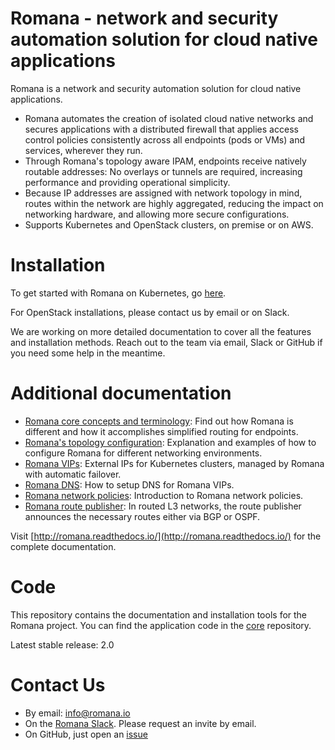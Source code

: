# Romana - network and security automation solution for cloud native applications

Romana is a network and security automation solution for cloud native
applications.

* Romana automates the creation of isolated cloud native networks
  and secures applications with a distributed firewall that applies access
  control policies consistently across all endpoints (pods or VMs) and
  services, wherever they run.
* Through Romana's topology aware IPAM, endpoints receive natively routable
  addresses: No overlays or tunnels are required, increasing performance
  and providing operational simplicity.
* Because IP addresses are assigned with network topology in mind, routes
  within the network are highly aggregated, reducing the impact on networking
  hardware, and allowing more secure configurations.
* Supports Kubernetes and OpenStack clusters, on premise or on AWS.

# Installation

To get started with Romana on Kubernetes, go [here](docs/kubernetes/README.md).

For OpenStack installations, please contact us by email or on Slack.

We are working on more detailed documentation to cover all the features and
installation methods. Reach out to the team via email, Slack or GitHub if you
need some help in the meantime.

# Additional documentation

* [Romana core concepts and terminology](docs/romana/README.md): Find out how
  Romana is different and how it accomplishes simplified routing for endpoints.
* [Romana's topology configuration](docs/romana/TOPOLOGY.md): Explanation and
  examples of how to configure Romana for different networking environments.
* [Romana VIPs](docs/romana/VIPS.md): External IPs for Kubernetes clusters,
  managed by Romana with automatic failover.
* [Romana DNS](docs/romana/DNS.md): How to setup DNS for Romana VIPs.
* [Romana network policies](docs/romana/POLICIES.md): Introduction to Romana
  network policies.
* [Romana route publisher](docs/romana/ROUTE_PUBLISHER.md): In routed L3
  networks, the route publisher announces the necessary routes either via BGP
  or OSPF.

Visit [http://romana.readthedocs.io/](http://romana.readthedocs.io/) for the complete documentation.

# Code

This repository contains the documentation and installation tools for the Romana project.
You can find the application code in the [core](https://github.com/romana/core) repository.

Latest stable release: 2.0

# Contact Us

* By email: [info@romana.io](mailto:info@romana.io)
* On the [Romana Slack](https://romana.slack.com/). Please request an invite
  by email.
* On GitHub, just open an [issue](https://github.com/romana/romana/issues/new)
